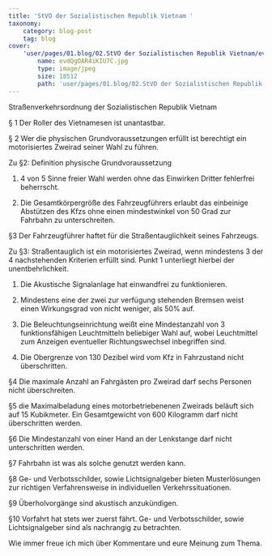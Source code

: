 ```yaml
---
title: 'StVO der Sozialistischen Republik Vietnam '
taxonomy:
    category: blog-post
    tag: blog
cover:
    'user/pages/01.blog/02.StVO der Sozialistischen Republik Vietnam/evdQgOAR4iKIU7C.jpg':
        name: evdQgOAR4iKIU7C.jpg
        type: image/jpeg
        size: 18512
        path: 'user/pages/01.blog/02.StVO der Sozialistischen Republik Vietnam/evdQgOAR4iKIU7C.jpg'
---
```


Straßenverkehrsordnung der Sozialistischen Republik Vietnam

§ 1 Der Roller des Vietnamesen ist unantastbar. 

§ 2 Wer die physischen Grundvoraussetzungen erfüllt ist berechtigt ein motorisiertes Zweirad seiner Wahl zu führen.

Zu §2: Definition physische Grundvoraussetzung 

1) 4 von 5 Sinne freier Wahl werden ohne das Einwirken Dritter fehlerfrei beherrscht.

2) Die Gesamtkörpergröße des Fahrzeugführers erlaubt das einbeinige Abstützen des Kfzs ohne einen mindestwinkel von 50 Grad zur Fahrbahn zu 			      unterschreiten.

§3 Der Fahrzeugführer haftet für die Straßentauglichkeit seines Fahrzeugs. 

Zu §3: Straßentauglich ist ein motorisiertes Zweirad, wenn mindestens 3 der 4 nachstehenden Kriterien erfüllt sind. 
   Punkt 1 unterliegt hierbei der unentbehrlichkeit. 
   
   1) Die Akustische Signalanlage hat einwandfrei zu funktionieren.
   
   2) Mindestens eine der zwei zur verfügung stehenden Bremsen weist einen Wirkungsgrad von nicht weniger, als 50% auf.							
   		
   3) Die Beleuchtungseinrichtung weißt eine Mindestanzahl von 3 funktionsfähigen Leuchtmitteln beliebiger Wahl auf, wobei Leuchtmittel zum Anzeigen 		  eventueller Richtungswechsel inbegriffen sind. 
   
   4) Die Obergrenze von 130 Dezibel wird vom Kfz in Fahrzustand nicht überschritten.

§4 Die maximale Anzahl an Fahrgästen pro Zweirad darf sechs Personen nicht überschreiten. 

§5 die Maximalbeladung eines motorbetriebenenen Zweirads beläuft sich auf 15 Kubikmeter. Ein Gesamtgewicht von 600 Kilogramm darf nicht überschritten werden.

§6 Die Mindestanzahl von einer Hand an der Lenkstange darf nicht unterschritten werden. 

§7 Fahrbahn ist was als solche genutzt werden kann. 

§8 Ge- und Verbotsschilder, sowie Lichtsignalgeber bieten Musterlösungen zur richtigen Verfahrensweise in individuellen Verkehrssituationen. 

§9 Überholvorgänge sind akustisch anzukündigen. 

§10 Vorfahrt hat stets wer zuerst fährt. Ge- und Verbotsschilder, sowie Lichtsignalgeber sind als nachrangig zu betrachten. 


Wie immer freue ich mich über Kommentare und eure Meinung zum Thema. 